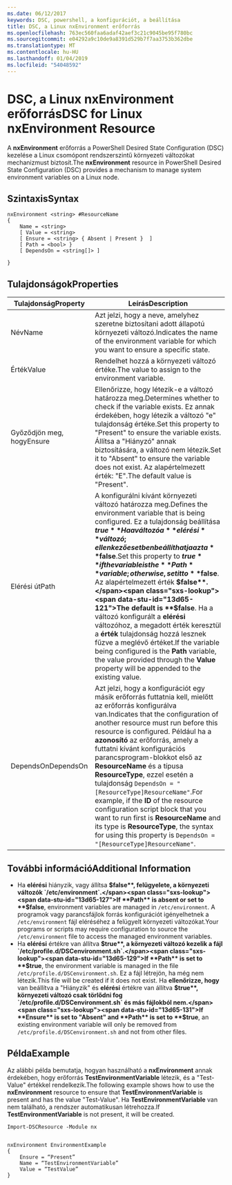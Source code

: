 ```yaml
---
ms.date: 06/12/2017
keywords: DSC, powershell, a konfigurációt, a beállítása
title: DSC, a Linux nxEnvironment erőforrás
ms.openlocfilehash: 763ec560faa6adaf42aef3c21c9045be95f780bc
ms.sourcegitcommit: e04292a9c10de9a8391d529b7f7aa3753b362dbe
ms.translationtype: MT
ms.contentlocale: hu-HU
ms.lasthandoff: 01/04/2019
ms.locfileid: "54048592"
---
```

# <a name="dsc-for-linux-nxenvironment-resource"></a><span data-ttu-id="13d65-103">DSC, a Linux nxEnvironment erőforrás</span><span class="sxs-lookup"><span data-stu-id="13d65-103">DSC for Linux nxEnvironment Resource</span></span>

<span data-ttu-id="13d65-104">A **nxEnvironment** erőforrás a PowerShell Desired State Configuration (DSC) kezelése a Linux csomópont rendszerszintű környezeti változókat mechanizmust biztosít.</span><span class="sxs-lookup"><span data-stu-id="13d65-104">The **nxEnvironment** resource in PowerShell Desired State Configuration (DSC) provides a mechanism to manage system environment variables on a Linux node.</span></span>

## <a name="syntax"></a><span data-ttu-id="13d65-105">Szintaxis</span><span class="sxs-lookup"><span data-stu-id="13d65-105">Syntax</span></span>

```
nxEnvironment <string> #ResourceName
{
    Name = <string>
    [ Value = <string>
    [ Ensure = <string> { Absent | Present }  ]
    [ Path = <bool> }
    [ DependsOn = <string[]> ]

}
```

## <a name="properties"></a><span data-ttu-id="13d65-106">Tulajdonságok</span><span class="sxs-lookup"><span data-stu-id="13d65-106">Properties</span></span>

|  <span data-ttu-id="13d65-107">Tulajdonság</span><span class="sxs-lookup"><span data-stu-id="13d65-107">Property</span></span> |  <span data-ttu-id="13d65-108">Leírás</span><span class="sxs-lookup"><span data-stu-id="13d65-108">Description</span></span> |
|---|---|
| <span data-ttu-id="13d65-109">Név</span><span class="sxs-lookup"><span data-stu-id="13d65-109">Name</span></span>| <span data-ttu-id="13d65-110">Azt jelzi, hogy a neve, amelyhez szeretne biztosítani adott állapotú környezeti változó.</span><span class="sxs-lookup"><span data-stu-id="13d65-110">Indicates the name of the environment variable for which you want to ensure a specific state.</span></span>|
| <span data-ttu-id="13d65-111">Érték</span><span class="sxs-lookup"><span data-stu-id="13d65-111">Value</span></span>| <span data-ttu-id="13d65-112">Rendelhet hozzá a környezeti változó értéke.</span><span class="sxs-lookup"><span data-stu-id="13d65-112">The value to assign to the environment variable.</span></span>|
| <span data-ttu-id="13d65-113">Győződjön meg, hogy</span><span class="sxs-lookup"><span data-stu-id="13d65-113">Ensure</span></span>| <span data-ttu-id="13d65-114">Ellenőrizze, hogy létezik-e a változó határozza meg.</span><span class="sxs-lookup"><span data-stu-id="13d65-114">Determines whether to check if the variable exists.</span></span> <span data-ttu-id="13d65-115">Ez annak érdekében, hogy létezik a változó "e" tulajdonság értéke.</span><span class="sxs-lookup"><span data-stu-id="13d65-115">Set this property to "Present" to ensure the variable exists.</span></span> <span data-ttu-id="13d65-116">Állítsa a "Hiányzó" annak biztosítására, a változó nem létezik.</span><span class="sxs-lookup"><span data-stu-id="13d65-116">Set it to "Absent" to ensure the variable does not exist.</span></span> <span data-ttu-id="13d65-117">Az alapértelmezett érték: "E".</span><span class="sxs-lookup"><span data-stu-id="13d65-117">The default value is "Present".</span></span>|
| <span data-ttu-id="13d65-118">Elérési út</span><span class="sxs-lookup"><span data-stu-id="13d65-118">Path</span></span>| <span data-ttu-id="13d65-119">A konfigurálni kívánt környezeti változó határozza meg.</span><span class="sxs-lookup"><span data-stu-id="13d65-119">Defines the environment variable that is being configured.</span></span> <span data-ttu-id="13d65-120">Ez a tulajdonság beállítása **$true** Ha a változó a **elérési** változó; ellenkező esetben beállíthatja azt a **$false**.</span><span class="sxs-lookup"><span data-stu-id="13d65-120">Set this property to **$true** if the variable is the **Path** variable; otherwise, set it to **$false**.</span></span> <span data-ttu-id="13d65-121">Az alapértelmezett érték **$false**.</span><span class="sxs-lookup"><span data-stu-id="13d65-121">The default is **$false**.</span></span> <span data-ttu-id="13d65-122">Ha a változó konfigurált a **elérési** változóhoz, a megadott érték keresztül a **érték** tulajdonság hozzá lesznek fűzve a meglévő értéket.</span><span class="sxs-lookup"><span data-stu-id="13d65-122">If the variable being configured is the **Path** variable, the value provided through the **Value** property will be appended to the existing value.</span></span>|
| <span data-ttu-id="13d65-123">DependsOn</span><span class="sxs-lookup"><span data-stu-id="13d65-123">DependsOn</span></span> | <span data-ttu-id="13d65-124">Azt jelzi, hogy a konfigurációt egy másik erőforrás futtatnia kell, mielőtt az erőforrás konfigurálva van.</span><span class="sxs-lookup"><span data-stu-id="13d65-124">Indicates that the configuration of another resource must run before this resource is configured.</span></span> <span data-ttu-id="13d65-125">Például ha a **azonosító** az erőforrás, amely a futtatni kívánt konfigurációs parancsprogram-blokkot első az **ResourceName** és a típusa **ResourceType**, ezzel esetén a tulajdonság `DependsOn = "[ResourceType]ResourceName"`.</span><span class="sxs-lookup"><span data-stu-id="13d65-125">For example, if the **ID** of the resource configuration script block that you want to run first is **ResourceName** and its type is **ResourceType**, the syntax for using this property is `DependsOn = "[ResourceType]ResourceName"`.</span></span>|

## <a name="additional-information"></a><span data-ttu-id="13d65-126">További információ</span><span class="sxs-lookup"><span data-stu-id="13d65-126">Additional Information</span></span>

* <span data-ttu-id="13d65-127">Ha **elérési** hiányzik, vagy állítsa **$false**, felügyelete, a környezeti változók `/etc/environment`.</span><span class="sxs-lookup"><span data-stu-id="13d65-127">If **Path** is absent or set to **$false**, environment variables are managed in `/etc/environment`.</span></span> <span data-ttu-id="13d65-128">A programok vagy parancsfájlok forrás konfigurációt igényelhetnek a `/etc/environment` fájl eléréséhez a felügyelt környezeti változókat.</span><span class="sxs-lookup"><span data-stu-id="13d65-128">Your programs or scripts may require configuration to source the `/etc/environment` file to access the managed environment variables.</span></span>
* <span data-ttu-id="13d65-129">Ha **elérési** értékre van állítva **$true**, a környezeti változó kezelik a fájl `/etc/profile.d/DSCenvironment.sh`.</span><span class="sxs-lookup"><span data-stu-id="13d65-129">If **Path** is set to **$true**, the environment variable is managed in the file `/etc/profile.d/DSCenvironment.sh`.</span></span> <span data-ttu-id="13d65-130">Ez a fájl létrejön, ha még nem létezik.</span><span class="sxs-lookup"><span data-stu-id="13d65-130">This file will be created if it does not exist.</span></span> <span data-ttu-id="13d65-131">Ha **ellenőrizze, hogy** van beállítva a "Hiányzik" és **elérési** értékre van állítva **$true**, környezeti változó csak törlődni fog `/etc/profile.d/DSCenvironment.sh` és más fájlokból nem.</span><span class="sxs-lookup"><span data-stu-id="13d65-131">If **Ensure** is set to "Absent" and **Path** is set to **$true**, an existing environment variable will only be removed from `/etc/profile.d/DSCenvironment.sh` and not from other files.</span></span>

## <a name="example"></a><span data-ttu-id="13d65-132">Példa</span><span class="sxs-lookup"><span data-stu-id="13d65-132">Example</span></span>

<span data-ttu-id="13d65-133">Az alábbi példa bemutatja, hogyan használható a **nxEnvironment** annak érdekében, hogy erőforrás **TestEnvironmentVariable** létezik, és a "Test-Value" értékkel rendelkezik.</span><span class="sxs-lookup"><span data-stu-id="13d65-133">The following example shows how to use the **nxEnvironment** resource to ensure that **TestEnvironmentVariable** is present and has the value "Test-Value".</span></span> <span data-ttu-id="13d65-134">Ha **TestEnvironmentVariable** van nem található, a rendszer automatikusan létrehozza.</span><span class="sxs-lookup"><span data-stu-id="13d65-134">If **TestEnvironmentVariable** is not present, it will be created.</span></span>

```
Import-DSCResource -Module nx


nxEnvironment EnvironmentExample
{
    Ensure = “Present”
    Name = “TestEnvironmentVariable”
    Value = “TestValue”
}
```